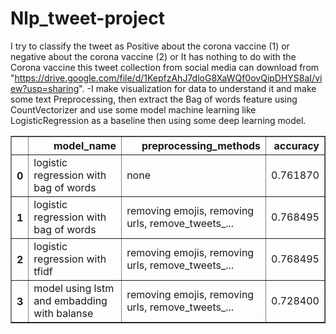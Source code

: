 # Nlp_tweet-project
I try to classify the tweet as Positive about the corona vaccine (1) or negative  about the corona vaccine (2) or It has nothing to do with the Corona vaccine
this tweet collection from social media can download from "https://drive.google.com/file/d/1KepfzAhJ7dloG8XaWQf0ovQipDHYS8aI/view?usp=sharing".
-I make visualization for data to understand it and make some text Preprocessing, then extract the Bag of words feature using CountVectorizer and use some model machine learning like LogisticRegression as a baseline then using some deep learning model.
<table border="1" class="dataframe">
  <thead>
    <tr style="text-align: right;">
      <th></th>
      <th>model_name</th>
      <th>preprocessing_methods</th>
      <th>accuracy</th>
    </tr>
  </thead>
  <tbody>
    <tr>
      <th>0</th>
      <td>logistic regression with bag of words</td>
      <td>none</td>
      <td>0.761870</td>
    </tr>
    <tr>
      <th>1</th>
      <td>logistic regression with bag of words</td>
      <td>removing emojis, removing urls, remove_tweets_...</td>
      <td>0.768495</td>
    </tr>
    <tr>
      <th>2</th>
      <td>logistic regression with tfidf</td>
      <td>removing emojis, removing urls, remove_tweets_...</td>
      <td>0.768495</td>
    </tr>
    <tr>
      <th>3</th>
      <td>model using lstm and embadding with balanse</td>
      <td>removing emojis, removing urls, remove_tweets_...</td>
      <td>0.728400</td>
    </tr>
  </tbody>
</table>
